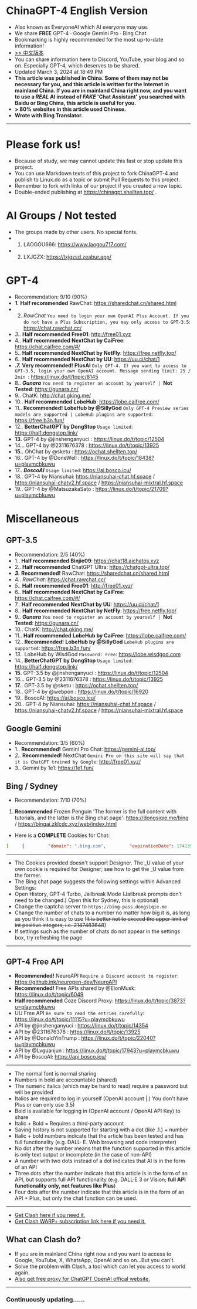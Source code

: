 # ChinaGPT-4 English Version
- Also known as EveryoneAI which AI everyone may use.
- We share **FREE** GPT-4 · Google Gemini Pro · Bing Chat
- Bookmarking is highly recommended for the most up-to-date information!
- [>> 中文版本](https://github.ink/PlayMcBKuwu/chinagpt-4/blob/main/README.md?plain=1)
- You can share information here to Discord, YouTube, your blog and so on. Especially GPT-4, which deserves to be shared.
- Updated March 3, 2024 at 18:49 PM
- **This article was published in China. Some of them may not be necessary for you, and this article is written for the Internet in mainland China. If you are in mainland China right now, and you want to use a *REAL* AI instead of *FAKE* 'Chat Assistant' you searched with Baidu or Bing China, this article is useful for you.**
- **> 80% websites in this article used Chinese.**
- **Wrote with Bing Translator.**
***
# Please fork us!
- Because of study, we may cannot update this fast or stop update this project.
- You can use Markdown texts of this project to fork ChinaGPT-4 and publish to Linux.do as a topic or submit Pull Requests to this project.
- Remember to fork with links of our project if you created a new topic.
- Double-ended publishing at https://chinagpt.shellten.top/ .
# AI Groups / Not tested
- The groups made by other users. No special fonts.
- 1. LAOGOU666: https://www.laogou717.com/
- 2. LXJGZX: https://lxjgzsd.zeabur.app/
# GPT-4
- Recommendation: 9/10 (90%)
- ***1.*** **Half recommended** RawChat: https://sharedchat.cn/shared.html
- 2. *RawChat* `You need to login your own OpenAI Plus Account. If you do not have a Plus Subscription, you may only access to GPT-3.5`: https://chat.rawchat.cc/
- *3.\.* **Half recommended** **Free01**: http://free01.xyz
- 4.\. **Half recommended** **NextChat by CaiFree**: https://chat.caifree.com/#/
- 5.\. **Half recommended** **NextChat by NetFly**: https://free.netfly.top/
- 6.\. **Half recommended** **NextChat by UU**: https://uu.ci/chat/1
- ***.7.*** **Very recommended!** **PlusAI** `Only GPT-4. If you want to access to GPT-3.5, login your own OpenAI accoumt. Message sending limit: 25 / 2min `: https://linux.do/t/topic/8145
- 8.\. ***Gunara*** `You need to register an account by yourself | `**Not Tested**: https://gunara.cn/
- 9.\. ChatK: http://chat.gking.me/
- 10.\. **Half recommended** **LobeHub**: https://lobe.caifree.com/
- 11.\. **Recommended!** **LobeHub by @SillyGod** `Only GPT-4 Preview series models are supported | LobeHub plugins are supported`: https://free.b3n.fun/
- 12.\. **BetterChatGPT by DongStop** `Usage limited`: https://hai1.dongstop.link/
- **13.** GPT-4 by @jinshenganyuci : https://linux.do/t/topic/12504
- 14... GPT-4 by @2311676378 : https://linux.do/t/topic/13925
- **15.\.** OhChat by @sketu : https://ochat.shellten.top/
- 16.\. GPT-4 by @DoneWell : https://linux.do/t/topic/18438?u=playmcbkuwu
- 17.\. ***BoscoAI*** `Usage limited`: https://ai.bosco.icu/
- 18.\. GPT-4 by Niansuhai: https://niansuhai-chat.hf.space / https://niansuhai-chatv2.hf.space / https://niansuhai-mixtral.hf.space
- 19.\. GPT-4 by @MatsuzakaSato : https://linux.do/t/topic/21709?u=playmcbkuwu
# Miscellaneous
## GPT-3.5
- Recommendation: 2/5 (40%)
- 1.\. **Half recommended** **Binjie09**: https://chat18.aichatos.xyz
- 2.\. **Half recommended** ChatGPT Ultra: https://chatgpt-ultra.top/
- ***3.*** **Recommended!** RawChat: https://sharedchat.cn/shared.html
- 4.\. *RawChat*: https://chat.rawchat.cc/
- *5.\.* **Half recommended** **Free01**: http://free01.xyz/
- 6.\. **Half recommended** **NextChat by CaiFree**: https://chat.caifree.com/#/
- 7.\. **Half recommended** **NextChat by UU**: https://uu.ci/chat/1
- 8.\. **Half recommended** **NextChat by NetFly**: https://free.netfly.top/
- 9.\. ***Gunara*** `You need to register an account by yourself | `**Not Tested**: https://gunara.cn/
- 10.\. ChatK: http://chat.gking.me/
- 11.\. **Half recommended** **LobeHub by CaiFree**: https://lobe.caifree.com/
- 12.\. **Recommended!** **LobeHub by @SillyGod** `LobeHub plugins are supported`: https://free.b3n.fun/
- *13.\.* LobeHub by WisdGod `Password: Free`: https://lobe.wisdgod.com
- 14.\. **BetterChatGPT by DongStop** `Usage limited`: https://hai1.dongstop.link/
- **15.** GPT-3.5 by @jinshenganyuci : https://linux.do/t/topic/12504
- 16... GPT-3.5 by @2311676378 : https://linux.do/t/topic/13925
- **17.\.** GPT-3.5 by @sketu : https://ochat.shellten.top/
- 18.\. GPT-4 by @webpon : https://linux.do/t/topic/16920
- 19.\. BoscoAI: https://ai.bosco.icu/
- 20.\. GPT-4 by Niansuhai: https://niansuhai-chat.hf.space / https://niansuhai-chatv2.hf.space / https://niansuhai-mixtral.hf.space
## Google Gemini
- Recommendation: 3/5 (60%)
- 1.\. **Recommended!** Gemini Pro Chat: https://gemini-ai.top/
- *2.\.* **Recommended!** NextChat `Gemini Pro on this site will say that it is ChatGPT trained by Google`: http://free01.xyz/
- 3.\. Gemini by 1e1: https://1e1.fun/
## Bing / Sydney
- Recommendation: 7/10 (70%)
1. **Recommended** Frozen Penguin 'The former is the full content with tutorials, and the latter is the Bing chat page': https://dongsiqie.me/bing / https://bingai.zklcdc.xyz/web/index.html
- Here is a **COMPLETE** Cookies for Chat:
```json
[     {         "domain": ".bing.com",         "expirationDate": 1741395943.072767,         "hostOnly": false,         "httpOnly": false,         "name": "SRCHUSR",         "path": "/",         "sameSite": "no_restriction",         "secure": true,         "session": false,         "storeId": null,         "value": "DOB=20220323&T=1706835935000"     },     {         "domain": ".bing.com",         "hostOnly": false,         "httpOnly": true,         "name": "_Rwho",         "path": "/",         "sameSite": "no_restriction",         "secure": true,         "session": true,         "storeId": null,         "value": "u=d"     },     {         "domain": ".bing.com",         "expirationDate": 1741396043.383555,         "hostOnly": false,         "httpOnly": false,         "name": "SRCHHPGUSR",         "path": "/",         "sameSite": "no_restriction",         "secure": true,         "session": false,         "storeId": null,         "value": "SRCHLANG=zh-Hans&BZA=0&BRW=W&BRH=S&CW=1358&CH=620&SW=1366&SH=768&DPR=1.0&UTC=480&DM=0&EXLTT=31&HV=1706836043&PV=10.0.0&PRVCW=807&PRVCH=620&SCW=1343&SCH=620&WTS=63842432828&cdxtone=Creative&cdxtoneopts=h3imaginative,clgalileo,gencontentv3&IG=C551B738CFE24183B421AF9BFD2A667A&CIBV=1.1359.4"     },     {         "domain": ".bing.com",         "expirationDate": 1725093314.76374,         "hostOnly": false,         "httpOnly": false,         "name": "ANON",         "path": "/",         "sameSite": "no_restriction",         "secure": true,         "session": false,         "storeId": null,         "value": "A=038FB286D488437EF15AA538FFFFFFFF&E=1c1d&W=1"     },     {         "domain": ".bing.com",         "expirationDate": 1715000787,         "hostOnly": false,         "httpOnly": false,         "name": "BCP",         "path": "/",         "sameSite": "no_restriction",         "secure": true,         "session": false,         "storeId": null,         "value": "AD=1&AL=1&SM=1"     },     {         "domain": ".bing.com",         "expirationDate": 1718115299,         "hostOnly": false,         "httpOnly": false,         "name": "EDGSRVCUSR",         "path": "/",         "sameSite": "no_restriction",         "secure": true,         "session": false,         "storeId": null,         "value": "udscdxtone=Balanced"     },     {         "domain": ".bing.com",         "hostOnly": false,         "httpOnly": false,         "name": "_SS",         "path": "/",         "sameSite": "no_restriction",         "secure": true,         "session": true,         "storeId": null,         "value": "SID=15FBF909B5136FFF283CED10B4596E3A&R=51&RB=51&GB=0&RG=0&RP=51"     },     {         "domain": ".bing.com",         "hostOnly": false,         "httpOnly": false,         "name": "ipv6",         "path": "/",         "sameSite": "no_restriction",         "secure": true,         "session": true,         "storeId": null,         "value": "hit=1706839544595&t=4"     },     {         "domain": ".bing.com",         "expirationDate": 1711195505.096207,         "hostOnly": false,         "httpOnly": false,         "name": "SRCHD",         "path": "/",         "sameSite": "no_restriction",         "secure": true,         "session": false,         "storeId": null,         "value": "AF=NOFORM"     },     {         "domain": ".bing.com",         "expirationDate": 1738458431.96791,         "hostOnly": false,         "httpOnly": false,         "name": "_RwBf",         "path": "/",         "sameSite": "no_restriction",         "secure": true,         "session": false,         "storeId": null,         "value": "ilt=4&ihpd=0&ispd=1&rc=51&rb=51&gb=0&rg=0&pc=51&mtu=0&rbb=0.0&g=0&cid=&clo=0&v=2&l=2024-02-01T08:00:00.0000000Z&lft=0001-01-01T00:00:00.0000000&aof=0&o=0&p=BINGCOPILOTWAITLIST&c=MR000T&t=1096&s=2023-05-07T13:05:12.1562604+00:00&ts=2024-02-02T01:07:12.4382309+00:00&rwred=0&wls=2&lka=0&lkt=0&TH=&mta=0&e=SLfAVnnpKJ-tZikbYUjYGw2FmrIhm6YrUlBf7YmVCafZ8uGRs2Io8zMf46Sd4kYMZEpekoL-2TyLhGFDGrJQvuiUeh5lFTG1oru3OKxmBYU&A=&wlb=0&aad=0&ard=0001-01-01T00:00:00.0000000&wle=0&ccp=0&rwdbt=0001-01-01T16:00:00.0000000-08:00&rwflt=0001-01-01T16:00:00.0000000-08:00"     },     {         "domain": ".bing.com",         "expirationDate": 1741396029.415937,         "hostOnly": false,         "httpOnly": false,         "name": "_UR",         "path": "/",         "sameSite": "no_restriction",         "secure": true,         "session": false,         "storeId": null,         "value": "QS=0&TQS=0"     },     {         "domain": ".bing.com",         "hostOnly": false,         "httpOnly": true,         "name": "_EDGE_S",         "path": "/",         "sameSite": null,         "secure": false,         "session": true,         "storeId": null,         "value": "SID=15FBF909B5136FFF283CED10B4596E3A"     },     {         "domain": ".bing.com",         "expirationDate": 1741222553.363795,         "hostOnly": false,         "httpOnly": true,         "name": "USRLOC",         "path": "/",         "sameSite": "no_restriction",         "secure": true,         "session": false,         "storeId": null,         "value": "HS=1&ELOC=LAT=31.216106414794922|LON=121.47789001464844|N=%E9%BB%84%E6%B5%A6%E5%8C%BA%EF%BC%8C%E4%B8%8A%E6%B5%B7%E5%B8%82|ELT=4|"     },     {         "domain": ".bing.com",         "expirationDate": 1715955240,         "hostOnly": false,         "httpOnly": false,         "name": "_clck",         "path": "/",         "sameSite": null,         "secure": false,         "session": false,         "storeId": null,         "value": "1vag3or|2|fbp|0|1233"     },     {         "domain": ".bing.com",         "expirationDate": 1741396029.600494,         "hostOnly": false,         "httpOnly": false,         "name": "_HPVN",         "path": "/",         "sameSite": "no_restriction",         "secure": true,         "session": false,         "storeId": null,         "value": "CS=eyJQbiI6eyJDbiI6NCwiU3QiOjAsIlFzIjowLCJQcm9kIjoiUCJ9LCJTYyI6eyJDbiI6NCwiU3QiOjAsIlFzIjowLCJQcm9kIjoiSCJ9LCJReiI6eyJDbiI6NCwiU3QiOjAsIlFzIjowLCJQcm9kIjoiVCJ9LCJBcCI6dHJ1ZSwiTXV0ZSI6dHJ1ZSwiTGFkIjoiMjAyNC0wMi0wMlQwMDowMDowMFoiLCJJb3RkIjowLCJHd2IiOjAsIlRucyI6MCwiRGZ0IjpudWxsLCJNdnMiOjAsIkZsdCI6MCwiSW1wIjoxMiwiVG9ibiI6MH0="     },     {         "domain": ".bing.com",         "expirationDate": 1737390300.013449,         "hostOnly": false,         "httpOnly": false,         "name": "ABDEF",         "path": "/",         "sameSite": "no_restriction",         "secure": true,         "session": false,         "storeId": null,         "value": "V=13&ABDV=13&MRNB=1702830300011&MRB=0"     },     {         "domain": "cn.bing.com",         "expirationDate": 1706837830,         "hostOnly": true,         "httpOnly": false,         "name": "ai_session",         "path": "/",         "sameSite": "no_restriction",         "secure": true,         "session": false,         "storeId": null,         "value": "dg05h4AgPYLslV5DqO/Edr|1706835943149|1706836030657"     },     {         "domain": "cn.bing.com",         "expirationDate": 1738372030.626643,         "hostOnly": true,         "httpOnly": false,         "name": "MicrosoftApplicationsTelemetryDeviceId",         "path": "/",         "sameSite": "no_restriction",         "secure": true,         "session": false,         "storeId": null,         "value": "c601acab-e1d2-4d2a-b068-b277e9b1b1ab"     },     {         "domain": ".bing.com",         "expirationDate": 1713777802.611535,         "hostOnly": false,         "httpOnly": false,         "name": "MMCASM",         "path": "/",         "sameSite": "no_restriction",         "secure": true,         "session": false,         "storeId": null,         "value": "ID=ECB754209FE140D4908DB157CC5E2B35"     },     {         "domain": ".bing.com",         "expirationDate": 1740358555.633462,         "hostOnly": false,         "httpOnly": false,         "name": "MUID",         "path": "/",         "sameSite": "no_restriction",         "secure": true,         "session": false,         "storeId": null,         "value": "3B6C1E7652D865F623F00E7053A764FD"     },     {         "domain": "cn.bing.com",         "expirationDate": 1740532067.648779,         "hostOnly": true,         "httpOnly": true,         "name": "MUIDB",         "path": "/",         "sameSite": null,         "secure": false,         "session": false,         "storeId": null,         "value": "3B6C1E7652D865F623F00E7053A764FD"     },     {         "domain": ".bing.com",         "expirationDate": 1711195505.096263,         "hostOnly": false,         "httpOnly": false,         "name": "SRCHUID",         "path": "/",         "sameSite": "no_restriction",         "secure": true,         "session": false,         "storeId": null,         "value": "V=2&GUID=2ABFD2D032274FFDB1D32A2D4AEBE4C1&dmnchg=1"     },     {         "domain": ".bing.com",         "expirationDate": 1713777791.446063,         "hostOnly": false,         "httpOnly": false,         "name": "TRBDG",         "path": "/",         "sameSite": "no_restriction",         "secure": true,         "session": false,         "storeId": null,         "value": "FIMPR=1"     } ]
```
***
- The Cookies provided doesn't support Designer. The _U value of your own cookie is required for Designer; see how to get the _U value from the former.
- The Bing chat page suggests the following settings within Advanced Settings:
- Open History, GPT-4 Turbo, Jailbreak Mode (Jailbreak prompts don't need to be changed.) Open this for Sydney, this is optional)
- Change the captcha server to `https://bing-pass.dongsiqie.me`
- Change the number of chats to a number no matter how big it is, as long as you think it is easy to use (~~It is better not to exceed the upper limit of int positive integers, i.e. 2147483648~~)
- If settings such as the number of chats do not appear in the settings box, try refreshing the page
***
## GPT-4 Free API
- **Recommended!** NeuroAPI `Require a Discord account to register`: https://github.ink/neurogen-dev/NeuroAPI
- **Recommended!** Free APIs shared by @ElonMusk: https://linux.do/t/topic/6049
- **Half recommended** Coze Discord Proxy: https://linux.do/t/topic/3873?u=playmcbkuwu
- UU Free API `Be sure to read the entries carefully`: https://linux.do/t/topic/11115?u=playmcbkuwu
- API by @jinshenganyuci : https://linux.do/t/topic/14354
- API by @2311676378 : https://linux.do/t/topic/13925
- API by @DonaldYinTrump : https://linux.do/t/topic/22040?u=playmcbkuwu
- API by @Lvguanjun : https://linux.do/t/topic/17943?u=playmcbkuwu
- API by BoscoAI: https://api.bosco.icu/
***
- The normal font is normal sharing
- Numbers in bold are accountable (shared)
- The numeric italics (which may be hard to read) require a password but will be provided
- Italics are required to log in yourself (OpenAI account |.) You don't have Plus or can only use 3.5)
- Bold is available for logging in (OpenAI account / OpenAI API Key) to share
- Italic + Bold = Requires a third-party account
- Saving history is not supported for starting with a dot (like .1.) + number
- Italic + bold numbers indicate that the article has been tested and has full functionality (e.g. DALL· E. Web browsing and code interpreter)
- No dot after the number means that the function supported in this article is only text output or incomplete (in the case of non-API)
- A number with two dots instead of a dot indicates that AI is in the form of an API
- Three dots after the number indicate that this article is in the form of an API, but supports full API functionality (e.g. DALL·E 3 or Vision; **full API functionality only, not features like Plus**)
- Four dots after the number indicate that this article is in the form of an API + Plus, but only the chat function can be used.
***
- [Get Clash here if you need it.](https://clashios.com/clash-download/) 
- [Get Clash WARP+ subscription link here if you need it.](https://linux.do/t/topic/8991/)
## What can Clash do?
- If you are in mainland China right now and you want to access to Google, YouTube, X, WhatsApp, OpenAI and so on…But you can't.
- Solve the problem with Clash, a tool which can let you access to world again.
- [Also get free proxy for ChatGPT OpenAI offical website.](https://linux.do/t/topic/16430?u=playmcbkuwu)
***
### Continuously updating......
